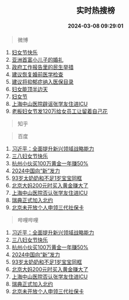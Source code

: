 <div align="center"><h2>实时热搜榜</h2><h4>2024-03-08 09:29:01</h4></div>

> 微博  

1. [妇女节快乐](https://s.weibo.com/weibo?q=%E5%A6%87%E5%A5%B3%E8%8A%82%E5%BF%AB%E4%B9%90&t=31&band_rank=1&Refer=top)<br />
2. [亚洲首富小儿子的婚礼](https://s.weibo.com/weibo?q=%E4%BA%9A%E6%B4%B2%E9%A6%96%E5%AF%8C%E5%B0%8F%E5%84%BF%E5%AD%90%E7%9A%84%E5%A9%9A%E7%A4%BC&t=31&band_rank=2&Refer=top)<br />
3. [政府工作报告里的民生举措](https://s.weibo.com/weibo?q=%23%E6%94%BF%E5%BA%9C%E5%B7%A5%E4%BD%9C%E6%8A%A5%E5%91%8A%E9%87%8C%E7%9A%84%E6%B0%91%E7%94%9F%E4%B8%BE%E6%8E%AA%23&t=31&band_rank=3&Refer=top)<br />
4. [建议恢复婚前医学检查](https://s.weibo.com/weibo?q=%23%E5%BB%BA%E8%AE%AE%E6%81%A2%E5%A4%8D%E5%A9%9A%E5%89%8D%E5%8C%BB%E5%AD%A6%E6%A3%80%E6%9F%A5%23&t=31&band_rank=4&Refer=top)<br />
5. [建议将抑郁症纳入医保目录](https://s.weibo.com/weibo?q=%23%E5%BB%BA%E8%AE%AE%E5%B0%86%E6%8A%91%E9%83%81%E7%97%87%E7%BA%B3%E5%85%A5%E5%8C%BB%E4%BF%9D%E7%9B%AE%E5%BD%95%23&t=31&band_rank=5&Refer=top)<br />
6. [妇女能顶半边天](https://s.weibo.com/weibo?q=%E5%A6%87%E5%A5%B3%E8%83%BD%E9%A1%B6%E5%8D%8A%E8%BE%B9%E5%A4%A9&t=31&band_rank=6&Refer=top)<br />
7. [妇女节](https://s.weibo.com/weibo?q=%E5%A6%87%E5%A5%B3%E8%8A%82&t=31&band_rank=7&Refer=top)<br />
8. [上海中山医院辟谣张学友住进ICU](https://s.weibo.com/weibo?q=%23%E4%B8%8A%E6%B5%B7%E4%B8%AD%E5%B1%B1%E5%8C%BB%E9%99%A2%E8%BE%9F%E8%B0%A3%E5%BC%A0%E5%AD%A6%E5%8F%8B%E4%BD%8F%E8%BF%9BICU%23&t=31&band_rank=8&Refer=top)<br />
9. [老板妇女节发120万给女员工让留着自己花](https://s.weibo.com/weibo?q=%23%E8%80%81%E6%9D%BF%E5%A6%87%E5%A5%B3%E8%8A%82%E5%8F%91120%E4%B8%87%E7%BB%99%E5%A5%B3%E5%91%98%E5%B7%A5%E8%AE%A9%E7%95%99%E7%9D%80%E8%87%AA%E5%B7%B1%E8%8A%B1%23&t=31&band_rank=9&Refer=top)<br />

> 知乎  


> 百度  

1. [习近平：全面提升新兴领域战略能力](https://www.baidu.com/s?wd=%E4%B9%A0%E8%BF%91%E5%B9%B3%EF%BC%9A%E5%85%A8%E9%9D%A2%E6%8F%90%E5%8D%87%E6%96%B0%E5%85%B4%E9%A2%86%E5%9F%9F%E6%88%98%E7%95%A5%E8%83%BD%E5%8A%9B&sa=fyb_news&rsv_dl=fyb_news)<br />
2. [三八妇女节快乐](https://www.baidu.com/s?wd=%E5%A6%87%E5%A5%B3%E8%8A%82%E5%BF%AB%E4%B9%90&sa=fyb_news&rsv_dl=fyb_news)<br />
3. [杭州小伙买100万黄金一年赚50%](https://www.baidu.com/s?wd=%E6%9D%AD%E5%B7%9E%E5%B0%8F%E4%BC%99%E4%B9%B0100%E4%B8%87%E9%BB%84%E9%87%91%E4%B8%80%E5%B9%B4%E8%B5%9A50%25&sa=fyb_news&rsv_dl=fyb_news)<br />
4. [2024中国向“新”发力](https://www.baidu.com/s?wd=2024%E4%B8%AD%E5%9B%BD%E5%90%91%E2%80%9C%E6%96%B0%E2%80%9D%E5%8F%91%E5%8A%9B&sa=fyb_news&rsv_dl=fyb_news)<br />
5. [93岁太奶奶和不足1岁宝宝同框](https://www.baidu.com/s?wd=93%E5%B2%81%E5%A4%AA%E5%A5%B6%E5%A5%B6%E5%92%8C%E4%B8%8D%E8%B6%B31%E5%B2%81%E5%AE%9D%E5%AE%9D%E5%90%8C%E6%A1%86&sa=fyb_news&rsv_dl=fyb_news)<br />
6. [北京大妈200元时买入黄金赚大了](https://www.baidu.com/s?wd=%E5%8C%97%E4%BA%AC%E5%A4%A7%E5%A6%88200%E5%85%83%E6%97%B6%E4%B9%B0%E5%85%A5%E9%BB%84%E9%87%91%E8%B5%9A%E5%A4%A7%E4%BA%86&sa=fyb_news&rsv_dl=fyb_news)<br />
7. [上海中山医院否认张学友住进ICU](https://www.baidu.com/s?wd=%E4%B8%8A%E6%B5%B7%E4%B8%AD%E5%B1%B1%E5%8C%BB%E9%99%A2%E5%90%A6%E8%AE%A4%E5%BC%A0%E5%AD%A6%E5%8F%8B%E4%BD%8F%E8%BF%9BICU&sa=fyb_news&rsv_dl=fyb_news)<br />
8. [瑞典正式加入北约](https://www.baidu.com/s?wd=%E7%91%9E%E5%85%B8%E6%AD%A3%E5%BC%8F%E5%8A%A0%E5%85%A5%E5%8C%97%E7%BA%A6&sa=fyb_news&rsv_dl=fyb_news)<br />
9. [北京未开放个人申领三代社保卡](https://www.baidu.com/s?wd=%E5%8C%97%E4%BA%AC%E6%9C%AA%E5%BC%80%E6%94%BE%E4%B8%AA%E4%BA%BA%E7%94%B3%E9%A2%86%E4%B8%89%E4%BB%A3%E7%A4%BE%E4%BF%9D%E5%8D%A1&sa=fyb_news&rsv_dl=fyb_news)<br />

> 哔哩哔哩  

1. [习近平：全面提升新兴领域战略能力](https://www.baidu.com/s?wd=%E4%B9%A0%E8%BF%91%E5%B9%B3%EF%BC%9A%E5%85%A8%E9%9D%A2%E6%8F%90%E5%8D%87%E6%96%B0%E5%85%B4%E9%A2%86%E5%9F%9F%E6%88%98%E7%95%A5%E8%83%BD%E5%8A%9B&sa=fyb_news&rsv_dl=fyb_news)<br />
2. [三八妇女节快乐](https://www.baidu.com/s?wd=%E5%A6%87%E5%A5%B3%E8%8A%82%E5%BF%AB%E4%B9%90&sa=fyb_news&rsv_dl=fyb_news)<br />
3. [杭州小伙买100万黄金一年赚50%](https://www.baidu.com/s?wd=%E6%9D%AD%E5%B7%9E%E5%B0%8F%E4%BC%99%E4%B9%B0100%E4%B8%87%E9%BB%84%E9%87%91%E4%B8%80%E5%B9%B4%E8%B5%9A50%25&sa=fyb_news&rsv_dl=fyb_news)<br />
4. [2024中国向“新”发力](https://www.baidu.com/s?wd=2024%E4%B8%AD%E5%9B%BD%E5%90%91%E2%80%9C%E6%96%B0%E2%80%9D%E5%8F%91%E5%8A%9B&sa=fyb_news&rsv_dl=fyb_news)<br />
5. [93岁太奶奶和不足1岁宝宝同框](https://www.baidu.com/s?wd=93%E5%B2%81%E5%A4%AA%E5%A5%B6%E5%A5%B6%E5%92%8C%E4%B8%8D%E8%B6%B31%E5%B2%81%E5%AE%9D%E5%AE%9D%E5%90%8C%E6%A1%86&sa=fyb_news&rsv_dl=fyb_news)<br />
6. [北京大妈200元时买入黄金赚大了](https://www.baidu.com/s?wd=%E5%8C%97%E4%BA%AC%E5%A4%A7%E5%A6%88200%E5%85%83%E6%97%B6%E4%B9%B0%E5%85%A5%E9%BB%84%E9%87%91%E8%B5%9A%E5%A4%A7%E4%BA%86&sa=fyb_news&rsv_dl=fyb_news)<br />
7. [上海中山医院否认张学友住进ICU](https://www.baidu.com/s?wd=%E4%B8%8A%E6%B5%B7%E4%B8%AD%E5%B1%B1%E5%8C%BB%E9%99%A2%E5%90%A6%E8%AE%A4%E5%BC%A0%E5%AD%A6%E5%8F%8B%E4%BD%8F%E8%BF%9BICU&sa=fyb_news&rsv_dl=fyb_news)<br />
8. [瑞典正式加入北约](https://www.baidu.com/s?wd=%E7%91%9E%E5%85%B8%E6%AD%A3%E5%BC%8F%E5%8A%A0%E5%85%A5%E5%8C%97%E7%BA%A6&sa=fyb_news&rsv_dl=fyb_news)<br />
9. [北京未开放个人申领三代社保卡](https://www.baidu.com/s?wd=%E5%8C%97%E4%BA%AC%E6%9C%AA%E5%BC%80%E6%94%BE%E4%B8%AA%E4%BA%BA%E7%94%B3%E9%A2%86%E4%B8%89%E4%BB%A3%E7%A4%BE%E4%BF%9D%E5%8D%A1&sa=fyb_news&rsv_dl=fyb_news)<br />
